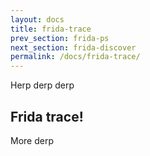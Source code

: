 ```yaml
---
layout: docs
title: frida-trace
prev_section: frida-ps
next_section: frida-discover
permalink: /docs/frida-trace/
---
```


Herp derp derp

## Frida trace!

More derp